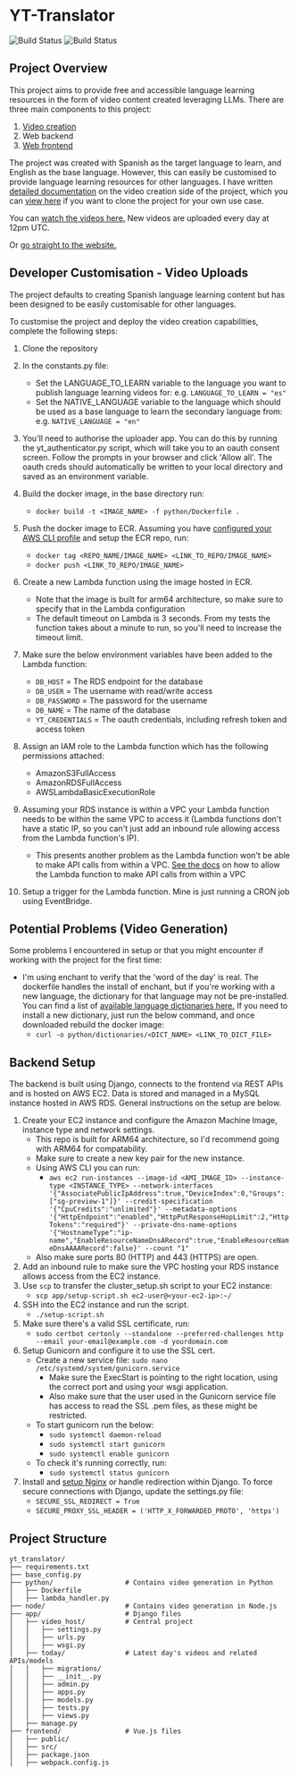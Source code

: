# YT-Translator

![Build Status](https://github.com/bendsouza2/yt-translator/actions/workflows/python-unittest.yml/badge.svg) ![Build Status](https://github.com/bendsouza2/yt-translator/actions/workflows/deploy_backend.yml/badge.svg)


## Project Overview
This project aims to provide free and accessible language learning resources in the form of video content created leveraging LLMs. There are three main components to this project:

1. [Video creation]((https://www.youtube.com/channel/UCQjyvCIR9IkG02Q0Wmpz9sQ))
2. Web backend
3. [Web frontend](https://videos.internationalwordoftheday.info/)


The project was created with Spanish as the target language to learn, and English as the base language. However, this can easily be customised to provide language learning resources for other languages. I have written [detailed documentation](https://github.com/bendsouza2/yt-translator/tree/main/python/README.md) on the video creation side of the project, which you can [view here](https://github.com/bendsouza2/yt-translator/tree/main/python/README.md) if you want to clone the project for your own use case. 


You can [watch the videos here.](https://www.youtube.com/channel/UCQjyvCIR9IkG02Q0Wmpz9sQ) New videos are uploaded every day at 12pm UTC. 

Or [go straight to the website.](https://videos.internationalwordoftheday.info/)


## Developer Customisation - Video Uploads

The project defaults to creating Spanish language learning content but has been designed to be easily customisable for other languages.

To customise the project and deploy the video creation capabilities, complete the following steps:

1. Clone the repository

2. In the constants.py file:
   - Set the LANGUAGE_TO_LEARN variable to the language you want to publish language learning videos for: e.g. `LANGUAGE_TO_LEARN = "es"`
   - Set the NATIVE_LANGUAGE variable to the language which should be used as a base language to learn the secondary language from: e.g. `NATIVE_LANGUAGE = "en"`

3. You'll need to authorise the uploader app. You can do this by running the yt_authenticator.py script, which will take you to an oauth consent screen. Follow the prompts in your browser and click 'Allow all'. The oauth creds should automatically be written to your local directory and saved as an environment variable. 


4. Build the docker image, in the base directory run:
   - `docker build -t <IMAGE_NAME> -f python/Dockerfile .`

5. Push the docker image to ECR. Assuming you have [configured your AWS CLI profile](https://docs.aws.amazon.com/cli/latest/userguide/getting-started-quickstart.html) and setup the ECR repo, run:
   - `docker tag <REPO_NAME/IMAGE_NAME> <LINK_TO_REPO/IMAGE_NAME>`
   - `docker push <LINK_TO_REPO/IMAGE_NAME>`

6. Create a new Lambda function using the image hosted in ECR.
   - Note that the image is built for arm64 architecture, so make sure to specify that in the Lambda configuration
   - The default timeout on Lambda is 3 seconds. From my tests the function takes about a minute to run, so you'll need to increase the timeout limit.

7. Make sure the below environment variables have been added to the Lambda function:
   - `DB_HOST` = The RDS endpoint for the database
   - `DB_USER` = The username with read/write access
   - `DB_PASSWORD` = The password for the username
   - `DB_NAME` = The name of the database
   - `YT_CREDENTIALS` = The oauth credentials, including refresh token and access token

8. Assign an IAM role to the Lambda function which has the following permissions attached:
   - AmazonS3FullAccess
   - AmazonRDSFullAccess
   - AWSLambdaBasicExecutionRole

9. Assuming your RDS instance is within a VPC your Lambda function needs to be within the same VPC to access it (Lambda functions don't have a static IP, so you can't just add an inbound rule allowing access from the Lambda function's IP).
   - This presents another problem as the Lambda function won't be able to make API calls from within a VPC. [See the docs](https://repost.aws/knowledge-center/internet-access-lambda-function) on how to allow the Lambda function to make API calls from within a VPC

10. Setup a trigger for the Lambda function. Mine is just running a CRON job using EventBridge.


## Potential Problems (Video Generation)
Some problems I encountered in setup or that you might encounter if working with the project for the first time:

* I'm using enchant to verify that the 'word of the day' is real. The dockerfile handles the install of enchant, but if you're working with a new language, the dictionary for that language may not be pre-installed. You can find a list of [available language dictionaries here.](https://cgit.freedesktop.org/libreoffice/dictionaries/tree/) If you need to install a new dictionary, just run the below command, and once downloaded rebuild the docker image:
   - `curl -o python/dictionaries/<DICT_NAME> <LINK_TO_DICT_FILE>`


## Backend Setup

The backend is built using Django, connects to the frontend via REST APIs and is hosted on AWS EC2. Data is stored and managed in a MySQL instance hosted in AWS RDS. General instructions on the setup are below.

1. Create your EC2 instance and configure the Amazon Machine Image, instance type and network settings. 
   - This repo is built for ARM64 architecture, so I'd recommend going with ARM64 for compatability.
   - Make sure to create a new key pair for the new instance.
   - Using AWS CLI you can run:
      - `aws ec2 run-instances --image-id <AMI_IMAGE_ID> --instance-type <INSTANCE_TYPE> --network-interfaces '{"AssociatePublicIpAddress":true,"DeviceIndex":0,"Groups":["sg-preview-1"]}' --credit-specification '{"CpuCredits":"unlimited"}' --metadata-options '{"HttpEndpoint":"enabled","HttpPutResponseHopLimit":2,"HttpTokens":"required"}' --private-dns-name-options '{"HostnameType":"ip-name","EnableResourceNameDnsARecord":true,"EnableResourceNameDnsAAAARecord":false}' --count "1" `
   - Also make sure ports 80 (HTTP) and 443 (HTTPS) are open.
2. Add an inbound rule to make sure the VPC hosting your RDS instance allows access from the EC2 instance.
3. Use `scp` to transfer the cluster_setup.sh script to your EC2 instance:
   - `scp app/setup-script.sh ec2-user@<your-ec2-ip>:~/`
4. SSH into the EC2 instance and run the script. 
   - `./setup-script.sh`
5. Make sure there's a valid SSL certificate, run:
   - `sudo certbot certonly --standalone --preferred-challenges http --email your-email@example.com -d yourdomain.com`
6. Setup Gunicorn and configure it to use the SSL cert.
   - Create a new service file: `sudo nano /etc/systemd/system/gunicorn.service`
      - Make sure the ExecStart is pointing to the right location, using the correct port and using your wsgi application.
      - Also make sure that the user used in the Gunicorn service file has access to read the SSL .pem files, as these might be restricted.
   - To start gunicorn run the below:
      - `sudo systemctl daemon-reload`
      - `sudo systemctl start gunicorn`
      - `sudo systemctl enable gunicorn`
   - To check it's running correctly, run:
      - `sudo systemctl status gunicorn`
7. Install and [setup Nginx](https://ubuntu.com/tutorials/install-and-configure-nginx#1-overview) or handle redirection within Django. To force secure connections with Django, update the settings.py file:
   - `SECURE_SSL_REDIRECT = True`
   - `SECURE_PROXY_SSL_HEADER = ('HTTP_X_FORWARDED_PROTO', 'https') `




## Project Structure


```plaintext
yt_translator/
├── requirements.txt
├── base_config.py
├── python/                  # Contains video generation in Python
│   ├── Dockerfile
│   ├── lambda_handler.py
├── node/                    # Contains video generation in Node.js
├── app/                     # Django files
│   ├── video_host/          # Central project
│   │   ├── settings.py
│   │   ├── urls.py
│   │   ├── wsgi.py
│   ├── today/               # Latest day's videos and related APIs/models
│   │   ├── migrations/
│   │   ├── __init__.py
│   │   ├── admin.py
│   │   ├── apps.py
│   │   ├── models.py
│   │   ├── tests.py
│   │   ├── views.py
│   ├── manage.py
├── frontend/                # Vue.js files
│   ├── public/
│   ├── src/
│   ├── package.json
│   ├── webpack.config.js



